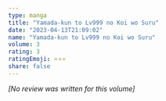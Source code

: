 ```yaml
---
type: manga
title: "Yamada-kun to Lv999 no Koi wo Suru"
date: "2023-04-13T21:09:02"
name: "Yamada-kun to Lv999 no Koi wo Suru"
volume: 3
rating: 3
ratingEmoji: ⭐️⭐️⭐️
share: false
---
```


*[No review was written for this volume]*
